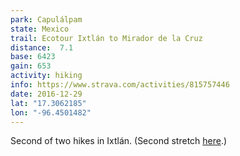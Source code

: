 ```yaml
---
park: Capulálpam
state: Mexico
trail: Ecotour Ixtlán to Mirador de la Cruz
distance:  7.1
base: 6423
gain: 653
activity: hiking
info: https://www.strava.com/activities/815757446
date: 2016-12-29
lat: "17.3062185"
lon: "-96.4501482"
---
```

Second of two hikes in Ixtlán. (Second stretch [here](https://www.strava.com/activities/815757388).)
